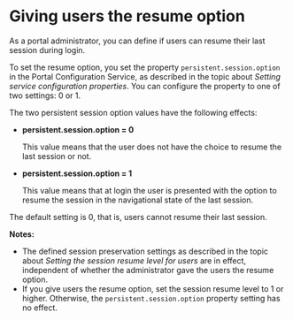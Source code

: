 # Giving users the resume option

As a portal administrator, you can define if users can resume their last session during login.

To set the resume option, you set the property `persistent.session.option` in the Portal Configuration Service, as described in the topic about *Setting service configuration properties*. You can configure the property to one of two settings: 0 or 1.

The two persistent session option values have the following effects:

-   **persistent.session.option = 0**

    This value means that the user does not have the choice to resume the last session or not.

-   **persistent.session.option = 1**

    This value means that at login the user is presented with the option to resume the session in the navigational state of the last session.


The default setting is 0, that is, users cannot resume their last session.

**Notes:**

-   The defined session preservation settings as described in the topic about *Setting the session resume level for users* are in effect, independent of whether the administrator gave the users the resume option.
-   If you give users the resume option, set the session resume level to 1 or higher. Otherwise, the `persistent.session.option` property setting has no effect.


